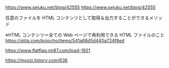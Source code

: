 https://www.sejuku.net/blog/42555
https://www.sejuku.net/blog/42555

任意のファイルを HTML コンテンツとして取得＆出力することができるメソッド

※HTML コンテンツ＝全ての Web ページで再利用できる HTML ファイルのこと
https://qiita.com/kojocho/items/541a68d5d440a724f8ed

https://www.flatflag.nir87.com/load-1921

https://moozi.tistory.com/636
